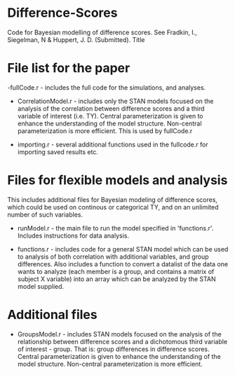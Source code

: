 # Difference-Scores
Code for Bayesian modelling of difference scores. 
See Fradkin, I., Siegelman, N & Huppert, J. D. (Submitted). Title


# File list for the paper
-fullCode.r - includes the full code for the simulations, and analyses.

- CorrelationModel.r - includes only the STAN models focused on the analysis of the correlation between difference scores and a third variable of interest (i.e. TY). Central parameterization is given to enhance the understanding of the model structure. Non-central parameterization is more efficient. This is used by fullCode.r

- importing.r - several additional functions used in the fullcode.r for importing saved results etc.

# Files for flexible models and analysis
This includes additional files for Bayesian modeling of difference scores, which could be used on continous or categorical TY, and on an unlimited number of such variables.

- runModel.r - the main file to run the model specified in 'functions.r'. Includes instructions for data analysis.

- functions.r - includes code for a general STAN model which can be used to analysis of both correlation with additional variables, and group differences. Also includes a function to convert a datalist of the data one wants to analyze (each member is a group, and contains a matrix of subject X variable) into an array which can be analyzed by the STAN model supplied.

# Additional files
- GroupsModel.r - includes STAN models focused on the analysis of the relationship between difference scores and a dichotomous third variable of interest - group. That is: group differences in difference scores. Central parameterization is given to enhance the understanding of the model structure. Non-central parameterization is more efficient.



